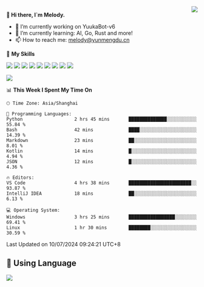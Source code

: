 <a href="#">
  <img align="right" src="https://github-readme-stats.vercel.app/api?username=melodyyuuka&count_private=true&show_icons=true" />
</a>

**👋 Hi there, I`m Melody.**

- 🔭 I’m currently working on YuukaBot-v6
- 🌱 I’m currently learning: AI, Go, Rust and more!
- 📫 How to reach me: melody@yunmengdu.cn

🌟 **My Skills** 

![](https://img.shields.io/badge/-Python-3e74a2?style=flat-square&logo=Python&logoColor=fff)
![](https://img.shields.io/badge/-Java-007396?style=flat-square&logo=OpenJDK&logoColor=fff)
![](https://img.shields.io/badge/-Node.js-339933?style=flat-square&logo=Node.js&logoColor=fff)
![](https://img.shields.io/badge/-Git-f05032?style=flat-square&logo=git&logoColor=fff)
![](https://img.shields.io/badge/-PostgreSQL-4169e1?style=flat-square&logo=PostgreSQL&logoColor=fff)
![](https://img.shields.io/badge/-Rust-000000?style=flat-square&logo=rust&logoColor=fff)
![](https://img.shields.io/badge/-VSCode-007acc?style=flat-square&logo=Visual-Studio-Code&logoColor=fff)
![](https://img.shields.io/badge/-FastAPI-009688?style=flat-square&logo=FastAPI&logoColor=fff)
![](https://img.shields.io/badge/-Linux-000000?style=flat-square&logo=Linux&logoColor=fff)


![](https://wakatime.com/badge/user/fa6dc0e2-47c5-4d2d-ae45-69fec6f2122c.svg)

<!--START_SECTION:waka-->
📊 **This Week I Spent My Time On** 

```text
🕑︎ Time Zone: Asia/Shanghai

💬 Programming Languages: 
Python                   2 hrs 45 mins       ██████████████░░░░░░░░░░░   55.84 % 
Bash                     42 mins             ████░░░░░░░░░░░░░░░░░░░░░   14.39 % 
Markdown                 23 mins             ██░░░░░░░░░░░░░░░░░░░░░░░    8.01 % 
Kotlin                   14 mins             █░░░░░░░░░░░░░░░░░░░░░░░░    4.94 % 
JSON                     12 mins             █░░░░░░░░░░░░░░░░░░░░░░░░    4.36 % 

🔥 Editors: 
VS Code                  4 hrs 38 mins       ███████████████████████░░   93.87 % 
IntelliJ IDEA            18 mins             ██░░░░░░░░░░░░░░░░░░░░░░░    6.13 % 

💻 Operating System: 
Windows                  3 hrs 25 mins       █████████████████░░░░░░░░   69.41 % 
Linux                    1 hr 30 mins        ████████░░░░░░░░░░░░░░░░░   30.59 % 
```


 Last Updated on 10/07/2024 09:24:21 UTC+8
<!--END_SECTION:waka-->

## 🥰 **Using Language**

![](https://github-readme-stats.vercel.app/api/wakatime?username=MelodyYuyuko&layout=compact&hide_border=true)
